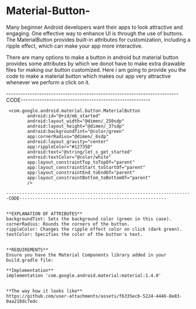 # Material-Button-

Many beginner Android developers want their apps to look attractive and engaging. One effective way to enhance UI is through the use of buttons. The MaterialButton provides built-in attributes for customization, including a ripple effect, which can make your app more interactive.

There are many options to make a button in android but material button provides some attributes by which we donot have to make extra drawable files for making our button customized.
Here i am going to provide you the code to make a material button which makes our app very attractive whenever we perform a click on it.

-------------------------------------------------------------------------CODE-------------------------------------------------------
```
 <com.google.android.material.button.MaterialButton
        android:id="@+id/mb_started"
        android:layout_width="@dimen/_250sdp"
        android:layout_height="@dimen/_37sdp"
        android:backgroundTint="@color/green"
        app:cornerRadius="@dimen/_6sdp"
        android:layout_gravity="center"
        app:rippleColor="#12735D"
        android:text="@string/let_s_get_started"
        android:textColor="@color/white"
        app:layout_constraintTop_toTopOf="parent"
        app:layout_constraintStart_toStartOf="parent"
        app:layout_constraintEnd_toEndOf="parent"
        app:layout_constraintBottom_toBottomOf="parent"
        />
        
-----------------------------------------------------------------------CODE--------------------------------------------------------


**EXPLANATION OF ATTRIBUTES**
backgroundTint: Sets the background color (green in this case).
cornerRadius: Rounds the corners of the button.
rippleColor: Changes the ripple effect color on click (dark green).
textColor: Specifies the color of the button's text.


**REQUIREMENTS**
Ensure you have the Material Components library added in your build.gradle file:

**Implementation**
implementation 'com.google.android.material:material:1.4.0'


**The way how it looks like**
https://github.com/user-attachments/assets/f6335ecb-5224-4446-8e83-0aa218dc7edc



           
